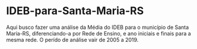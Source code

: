 # IDEB-para-Santa-Maria-RS
Aqui busco fazer uma análise da Média do IDEB para o município de Santa Maria-RS, diferenciando-a por Rede de Ensino, e ano iniciais e finais para a mesma rede. O perído de análise vair de 2005 a 2019.
